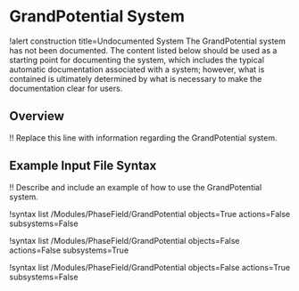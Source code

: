 # GrandPotential System

!alert construction title=Undocumented System
The GrandPotential system has not been documented. The content listed below should be used as a starting
point for documenting the system, which includes the typical automatic documentation associated with
a system; however, what is contained is ultimately determined by what is necessary to make the
documentation clear for users.

## Overview

!! Replace this line with information regarding the GrandPotential system.

## Example Input File Syntax

!! Describe and include an example of how to use the GrandPotential system.

!syntax list /Modules/PhaseField/GrandPotential objects=True actions=False subsystems=False

!syntax list /Modules/PhaseField/GrandPotential objects=False actions=False subsystems=True

!syntax list /Modules/PhaseField/GrandPotential objects=False actions=True subsystems=False
